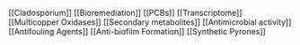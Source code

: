 [[Cladosporium]]
[[Bioremediation]]
[[PCBs]]
[[Transcriptome]]
[[Multicopper Oxidases]]
[[Secondary metabolites]]
[[Antimicrobial activity]]
[[Antifouling Agents]]
[[Anti-biofilm Formation]]
[[Synthetic Pyrones]]
